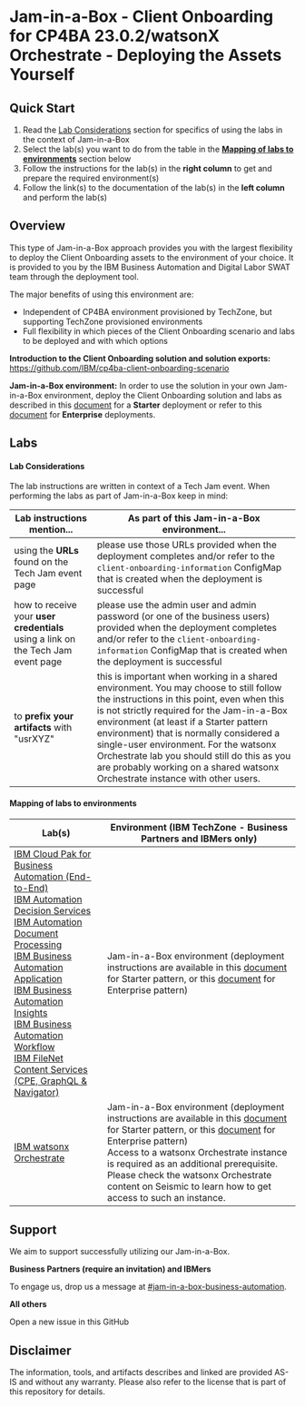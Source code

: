 # Jam-in-a-Box - Client Onboarding for CP4BA 23.0.2/watsonX Orchestrate - Deploying the Assets Yourself

## Quick Start

1. Read the [Lab Considerations](#lab-considerations) section for specifics of using the labs in the context of Jam-in-a-Box
1. Select the lab(s) you want to do from the table in the [**Mapping of labs to environments**](#**mapping-of-labs-to-environments**) section below
1. Follow the instructions for the lab(s) in the **right column** to get and prepare the required environment(s)
1. Follow the link(s) to the documentation of the lab(s) in the **left column** and perform the lab(s)

## **Overview**

This type of Jam-in-a-Box approach provides you with the largest flexibility to deploy the Client Onboarding assets to the environment of your choice. It is provided to you by the IBM Business Automation and Digital Labor SWAT team through the deployment tool.

The major benefits of using this environment are:

- Independent of CP4BA environment provisioned by TechZone, but supporting TechZone provisioned environments
- Full flexibility in which pieces of the Client Onboarding scenario and labs to be deployed and with which options



**Introduction to the Client Onboarding solution and solution exports:** https://github.com/IBM/cp4ba-client-onboarding-scenario 

**Jam-in-a-Box environment:** In order to use the solution in your own Jam-in-a-Box environment, deploy the Client Onboarding solution and labs as described in this [document](https://github.com/IBM/cp4ba-client-onboarding-scenario/blob/main/23.0.2/StarterDeploymentViaJob.md) for a **Starter** deployment or refer to this [document](https://github.com/IBM/cp4ba-client-onboarding-scenario/blob/main/23.0.2/README.md) for **Enterprise** deployments.

## Labs

#### Lab Considerations

The lab instructions are written in context of a Tech Jam event. When performing the labs as part of Jam-in-a-Box keep in mind:

| Lab instructions mention...                                  | As part of this Jam-in-a-Box environment...                  |
| ------------------------------------------------------------ | ------------------------------------------------------------ |
| using the **URLs** found on the Tech Jam event page          | please use those URLs provided when the deployment completes and/or refer to the `client-onboarding-information` ConfigMap that is created when the deployment is successful |
| how to receive your **user credentials** using a link on the Tech Jam event page | please use the admin user and admin password (or one of the business users) provided when the deployment completes and/or refer to the `client-onboarding-information` ConfigMap that is created when the deployment is successful |
| to **prefix your artifacts** with "usrXYZ"                   | this is important when working in a shared environment. You may choose to still follow the instructions in this point, even when this is not strictly required for the Jam-in-a-Box environment (at least if a Starter pattern environment) that is normally considered a single-user environment. For the watsonx Orchestrate lab you should still do this as you are probably working on a shared watsonx Orchestrate instance with other users. |




#### **Mapping of labs to environments**

| Lab(s)                                                       | Environment (IBM TechZone - Business Partners and IBMers only) |
| ------------------------------------------------------------ | ------------------------------------------------------------ |
| [IBM Cloud Pak for Business Automation (End-to-End)](https://github.com/IBM/cp4ba-labs/blob/main/23.0.2/IBM%20Cloud%20Pak%20for%20Business%20Automation%20(End-to-End))<br/>[IBM Automation Decision Services](https://github.com/IBM/cp4ba-labs/blob/main/23.0.2/Decisions)<br/>[IBM Automation Document Processing](https://github.com/IBM/cp4ba-labs/blob/main/23.0.2/Document%20Processing)<br/>[IBM Business Automation Application](https://github.com/IBM/cp4ba-labs/blob/main/23.0.2/Business%20Automation%20Application)<br/>[IBM Business Automation Insights](https://github.com/IBM/cp4ba-labs/blob/main/23.0.2/Business%20Automation%20Insights)<br/>[IBM Business Automation Workflow](https://github.com/IBM/cp4ba-labs/blob/main/23.0.2/Workflow)<br/>[IBM FileNet Content Services (CPE, GraphQL & Navigator)](https://github.com/IBM/cp4ba-labs/blob/main/23.0.2/Content) | Jam-in-a-Box environment (deployment instructions are available in this [document](https://github.com/IBM/cp4ba-client-onboarding-scenario/blob/main/23.0.2/StarterDeploymentViaJob.md) for Starter pattern, or this [document](https://github.com/IBM/cp4ba-client-onboarding-scenario/blob/main/23.0.2/README.md) for Enterprise pattern) |
| [IBM watsonx Orchestrate](https://github.com/IBM/cp4ba-labs/tree/main/23.0.2/watsonx%20Orchestrate) | Jam-in-a-Box environment (deployment instructions are available in this [document](https://github.com/IBM/cp4ba-client-onboarding-scenario/blob/main/23.0.2/StarterDeploymentViaJob.md) for Starter pattern, or this [document](https://github.com/IBM/cp4ba-client-onboarding-scenario/blob/main/23.0.2/README.md) for Enterprise pattern)<br/>Access to a watsonx Orchestrate instance is required as an additional prerequisite. Please check the watsonx Orchestrate content on Seismic to learn how to get access to such an instance. |



## Support

We aim to support successfully utilizing our Jam-in-a-Box.

**Business Partners (require an invitation) and IBMers**

To engage us, drop us a message at [#jam-in-a-box-business-automation](https://ibm-cloudpak-partners.slack.com/archives/C04SMFNLA3T).

**All others**

Open a new issue in this GitHub



## Disclaimer

The information, tools, and artifacts describes and linked are provided AS-IS and without any warranty. Please also refer to the license that is part of this repository for details.
